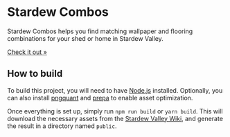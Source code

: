 # Stardew Combos

Stardew Combos helps you find matching wallpaper and flooring combinations
for your shed or home in Stardew Valley.

[Check it out »](https://undecidabot.github.io/stardew-combos/)

## How to build

To build this project, you will need to have [Node.js](https://nodejs.org) installed.
Optionally, you can also install [pngquant](https://pngquant.org) and
[prepa](https://github.com/undecidabot/prepa) to enable asset optimization.

Once everything is set up, simply run `npm run build` or `yarn build`.
This will download the necessary assets from the [Stardew Valley Wiki](https://stardewvalleywiki.com),
and generate the result in a directory named `public`.
